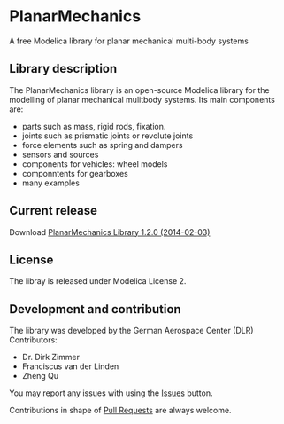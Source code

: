 PlanarMechanics
===============

A free Modelica library for planar mechanical multi-body systems


## Library description

The PlanarMechanics library is an open-source Modelica library for the modelling of planar mechanical mulitbody systems. Its main components are:
- parts such as mass, rigid rods, fixation.
- joints such as prismatic joints or revolute joints
- force elements such as spring and dampers
- sensors and sources
- components for vehicles: wheel models
- componntents for gearboxes
- many examples

## Current release

Download  [PlanarMechanics Library 1.2.0 (2014-02-03)](../../archive/v1.2.0.zip)

## License

The libray is released under Modelica License 2.

## Development and contribution
The library was developed by the German Aerospace Center (DLR)
Contributors:
- Dr. Dirk Zimmer
- Franciscus van der Linden
- Zheng Qu

You may report any issues with using the [Issues](../../issues) button.

Contributions in shape of [Pull Requests](../../pulls) are always welcome.

